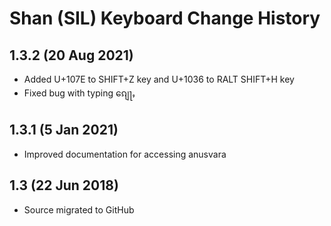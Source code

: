 Shan (SIL) Keyboard Change History
=======================

1.3.2 (20 Aug 2021)
-----------------
* Added U+107E to SHIFT+Z key and U+1036 to RALT SHIFT+H key
* Fixed bug with typing ၵျေႃႇ

1.3.1 (5 Jan 2021)
-----------------
* Improved documentation for accessing anusvara

1.3 (22 Jun 2018)
-----------------
* Source migrated to GitHub
